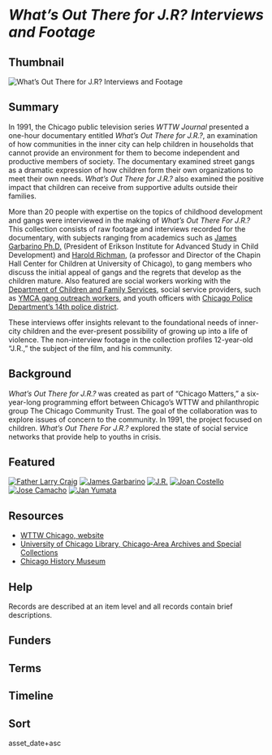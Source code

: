 # <em>What’s Out There for J.R? Interviews and Footage</em>

## Thumbnail

![ What’s Out There for J.R? Interviews and Footage](https://s3.amazonaws.com/americanarchive.org/special-collections/INFLECT_new_avatar_green+1400_72.jpg " What’s Out There for J.R? Interviews and Footage")

## Summary

In 1991, the Chicago public television series *WTTW Journal* presented a one-hour documentary entitled *What’s Out There for J.R.?*, an examination of how communities in the inner city can help children in households that cannot provide an environment for them to become independent and productive members of society. The documentary examined street gangs as a dramatic expression of how children form their own organizations to meet their own needs. *What’s Out There for J.R.?* also examined the positive impact that children can receive from supportive adults outside their families.

More than 20 people with expertise on the topics of childhood development and gangs were interviewed in the making of *What’s Out There For J.R.?* This collection consists of raw footage and interviews recorded for the documentary, with subjects ranging from academics such as [James Garbarino Ph.D.](https://americanarchive.org/catalog?f%5Baccess_types%5D%5B%5D=digitized&f%5Bcontributing_organizations%5D%5B%5D=WTTW+%28IL%29&q=James+Garbarino&sort=title+asc) (President of Erikson Institute for Advanced Study in Child Development) and [Harold Richman](https://americanarchive.org/catalog?utf8=%E2%9C%93&f%5Baccess_types%5D%5B%5D=digitized&f%5Bcontributing_organizations%5D%5B%5D=WTTW+%28IL%29&sort=title+asc&q=%22Harold+Richman%22), (a professor and Director of the Chapin Hall Center for Children at University of Chicago), to gang members who discuss the initial appeal of gangs and the regrets that develop as the children mature. Also featured are social workers working with the [Department of Children and Family Services](https://americanarchive.org/catalog/cpb-aacip-1ce460c48d7), social service providers, such as [YMCA gang outreach workers](https://americanarchive.org/catalog/cpb-aacip-06c704dd3b6), and youth officers with [Chicago Police Department’s 14th police district](https://americanarchive.org/catalog/cpb-aacip-7293a779d13). 

These interviews offer insights relevant to the foundational needs of inner-city children and the ever-present possibility of growing up into a life of violence. The non-interview footage in the collection profiles 12-year-old “J.R.,” the subject of the film, and his community.

## Background

*What’s Out There for J.R.?* was created as part of “Chicago Matters,” a six-year-long programming effort between Chicago’s WTTW and philanthropic group The Chicago Community Trust. The goal of the collaboration was to explore issues of concern to the community. In 1991, the project focused on children. *What’s Out There For J.R.?* explored the state of social service networks that provide help to youths in crisis.

## Featured

[![Father Larry Craig](https://s3.amazonaws.com/americanarchive.org/special-collections/aapb_tile.png)](/catalog/cpb-aacip-3b6fb0f950b)
[![James Garbarino](https://s3.amazonaws.com/americanarchive.org/special-collections/aapb_tile.png)](/catalog/cpb-aacip-96967f68b38)
[![J.R.](https://s3.amazonaws.com/americanarchive.org/special-collections/aapb_tile.png)](/catalog/cpb-aacip-c4eebeded56)
[![Joan Costello](https://s3.amazonaws.com/americanarchive.org/special-collections/aapb_tile.png)](/catalog/cpb-aacip-1762786bac5)
[![Jose Camacho](https://s3.amazonaws.com/americanarchive.org/special-collections/aapb_tile.png)](/catalog/cpb-aacip-6ad597b1135)
[![Jan Yumata](https://s3.amazonaws.com/americanarchive.org/special-collections/aapb_tile.png)](/catalog/cpb-aacip-f0172990498)

## Resources

- [WTTW Chicago, website](https://www.wttw.com/)
- [University of Chicago Library, Chicago-Area Archives and Special Collections](https://www.lib.uchicago.edu/scrc/archives/area/)
- [Chicago History Museum](https://www.chicagohistory.org/collections/collection-contents/archives-and-manuscripts/)

## Help

Records are described at an item level and all records contain brief descriptions.

## Funders

## Terms

## Timeline

## Sort

asset_date+asc
